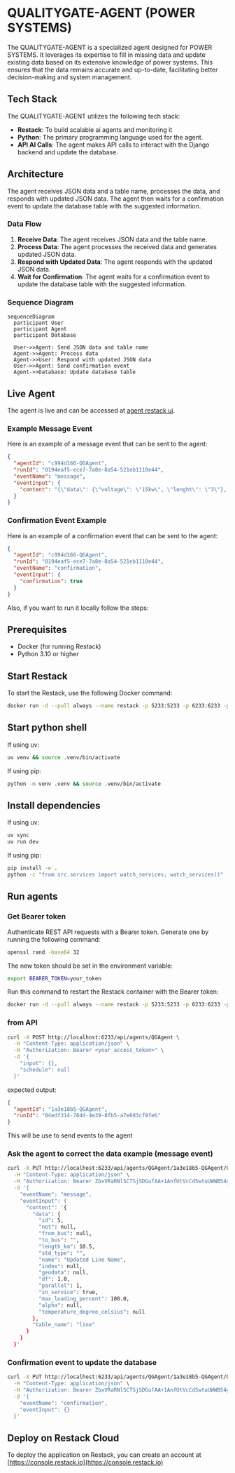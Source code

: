 # QUALITYGATE-AGENT (POWER SYSTEMS)

The QUALITYGATE-AGENT is a specialized agent designed for POWER SYSTEMS. It leverages its expertise to fill in missing data and update existing data based on its extensive knowledge of power systems. This ensures that the data remains accurate and up-to-date, facilitating better decision-making and system management.

## Tech Stack

The QUALITYGATE-AGENT utilizes the following tech stack:

- **Restack**: To build scalable ai agents and monitoring it
- **Python**: The primary programming language used for the agent.
- **API AI Calls**: The agent makes API calls to interact with the Django backend and update the database.

## Architecture

The agent receives JSON data and a table name, processes the data, and responds with updated JSON data. The agent then waits for a confirmation event to update the database table with the suggested information.

### Data Flow

1. **Receive Data**: The agent receives JSON data and the table name.
2. **Process Data**: The agent processes the received data and generates updated JSON data.
3. **Respond with Updated Data**: The agent responds with the updated JSON data.
4. **Wait for Confirmation**: The agent waits for a confirmation event to update the database table with the suggested information.

### Sequence Diagram

```mermaid
sequenceDiagram
  participant User
  participant Agent
  participant Database

  User->>Agent: Send JSON data and table name
  Agent->>Agent: Process data
  Agent->>User: Respond with updated JSON data
  User->>Agent: Send confirmation event
  Agent->>Database: Update database table
```


## Live Agent

The agent is live and can be accessed at [agent restack ui](https://rewaeobo.clj5khk.gcp.restack.it/).

### Example Message Event

Here is an example of a message event that can be sent to the agent:

```json
{
  "agentId": "c994d166-QGAgent",
  "runId": "0194eaf5-ece7-7a8e-8a54-521eb1110e44",
  "eventName": "message",
  "eventInput": {
    "content": "{\"data\": {\"voltage\": \"15kw\", \"lenght\": \"3\"}, \"table_name\": \"line\"}"
  }
}
```

### Confirmation Event Example

Here is an example of a confirmation event that can be sent to the agent:

```json
{
  "agentId": "c994d166-QGAgent",
  "runId": "0194eaf5-ece7-7a8e-8a54-521eb1110e44",
  "eventName": "confirmation",
  "eventInput": {
    "confirmation": true
  }
}
```


Also, if you want to run it locally follow the steps:

## Prerequisites

- Docker (for running Restack)
- Python 3.10 or higher

## Start Restack

To start the Restack, use the following Docker command:

```bash
docker run -d --pull always --name restack -p 5233:5233 -p 6233:6233 -p 7233:7233 ghcr.io/restackio/restack:main
```

## Start python shell

If using uv:

```bash
uv venv && source .venv/bin/activate
```

If using pip:

```bash
python -m venv .venv && source .venv/bin/activate
```

## Install dependencies

If using uv:

```bash
uv sync
uv run dev
```

If using pip:

```bash
pip install -e .
python -c "from src.services import watch_services; watch_services()"
```

## Run agents


### Get Bearer token

Authenticate REST API requests with a Bearer token. Generate one by running the following command:

```bash
openssl rand -base64 32
```

The new token should be set in the environment variable:

```bash
export BEARER_TOKEN=your_token
```

Run this command to restart the Restack container with the Bearer token:

```bash
docker run -d --pull always --name restack -p 5233:5233 -p 6233:6233 -p 7233:7233 -e BEARER_TOKEN=your_token ghcr.io/restackio/restack:main
```

### from API

```bash
curl -X POST http://localhost:6233/api/agents/QGAgent \
  -H "Content-Type: application/json" \
  -H "Authorization: Bearer <your_access_token>" \
  -d '{
    "input": {},
    "schedule": null
  }'
```

expected output:

```json
{
  "agentId": "1a3e18b5-QGAgent",
  "runId": "04edf314-784d-4e39-8fb5-a7e083cf8feb"
}
```
This will be use to send events to the agent

### Ask the agent to correct the data example (message event)

```bash
curl -X PUT http://localhost:6233/api/agents/QGAgent/1a3e18b5-QGAgent/04edf314-784d-4e39-8fb5-a7e083cf8feb \
  -H "Content-Type: application/json" \
  -H "Authorization: Bearer ZbxVRaRNlSCTSjSDGufAA+1AnfUtVcCd5wtuUWWB54g=" \
  -d '{
    "eventName": "message",
    "eventInput": {
      "content": '{
        "data": {
          "id": 5,
          "net": null,
          "from_bus": null,
          "to_bus": "",
          "length_km": 10.5,
          "std_type": "",
          "name": "Updated Line Name",
          "index": null,
          "geodata": null,
          "df": 1.0,
          "parallel": 1,
          "in_service": true,
          "max_loading_percent": 100.0,
          "alpha": null,
          "temperature_degree_celsius": null
        },
        "table_name": "line"
      }
    }
  }'
```

### Confirmation event to update the database

```bash
curl -X PUT http://localhost:6233/api/agents/QGAgent/1a3e18b5-QGAgent/04edf314-784d-4e39-8fb5-a7e083cf8feb \
  -H "Content-Type: application/json" \
  -H "Authorization: Bearer ZbxVRaRNlSCTSjSDGufAA+1AnfUtVcCd5wtuUWWB54g=" \
  -d '{
    "eventName": "confirmation",
    "eventInput": {}
  }'
```

## Deploy on Restack Cloud

To deploy the application on Restack, you can create an account at [https://console.restack.io](https://console.restack.io)
